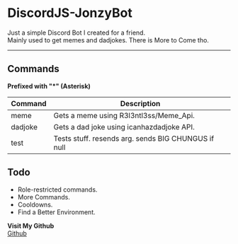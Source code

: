 # DiscordJS-JonzyBot

Just a simple Discord Bot I created for a friend.  
Mainly used to get memes and dadjokes. There is More to Come tho.  
___

## Commands  
**Prefixed with "\*" (Asterisk)**

| Command       | Description                                             |
|---------------|---------------------------------------------------------|
|meme           |Gets a meme using R3l3ntl3ss/Meme_Api.                   |
|dadjoke        |Gets a dad joke using icanhazdadjoke API.                |
|test           |Tests stuff. resends arg. sends BIG CHUNGUS if null      |
  
  
## Todo
* Role-restricted commands.
* More Commands.
* Cooldowns.
* Find a Better Environment.

**Visit My Github**  
[Github](https://github.com/redstripez08 "Mah super kewl GitHub")
